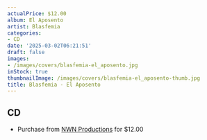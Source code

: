 ```yaml
---
actualPrice: $12.00
album: El Aposento
artist: Blasfemia
categories:
- CD
date: '2025-03-02T06:21:51'
draft: false
images:
- /images/covers/blasfemia-el_aposento.jpg
inStock: true
thumbnailImage: /images/covers/blasfemia-el_aposento-thumb.jpg
title: Blasfemia - El Aposento
---
```


## CD
* Purchase from [NWN Productions](http://shop.nwnprod.com/index.php?route=product/product&path=93&product_id=51875&sort=pd.name&order=ASC) for $12.00
